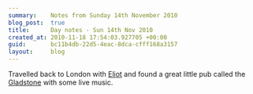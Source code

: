 ```yaml
---
summary:    Notes from Sunday 14th November 2010
blog_post:  true
title:      Day notes - Sun 14th Nov 2010
created_at: 2010-11-18 17:54:03.927705 +00:00
guid:       bc11b4db-22d5-4eac-8dca-cfff168a3157
layout:     blog
---
```

  Travelled back to London with [Eliot](http://www.eliotfineberg.com/) and found a great little pub called the [Gladstone](http://www.beerintheevening.com/pubs/s/25/25891/Gladstone_Arms/Borough) with some live music.
